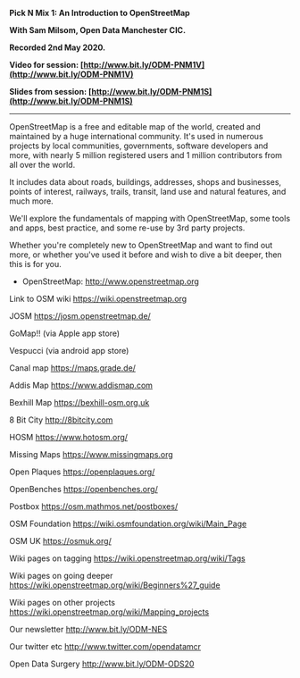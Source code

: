 **Pick N Mix 1: An Introduction to OpenStreetMap**

**With Sam Milsom, Open Data Manchester CIC.**

**Recorded 2nd May 2020.**

**Video for session: [http://www.bit.ly/ODM-PNM1V](http://www.bit.ly/ODM-PNM1V)**

**Slides from session: [http://www.bit.ly/ODM-PNM1S](http://www.bit.ly/ODM-PNM1S)**

----

OpenStreetMap is a free and editable map of the world, created and maintained by a huge international community. It's used in numerous projects by local communities, governments, software developers and more, with nearly 5 million registered users and 1 million contributors from all over the world.

It includes data about roads, buildings, addresses, shops and businesses, points of interest, railways, trails, transit, land use and natural features, and much more.

We'll explore the fundamentals of mapping with OpenStreetMap, some tools and apps, best practice, and some re-use by 3rd party projects.

Whether you're completely new to OpenStreetMap and want to find out more, or whether you've used it before and wish to dive a bit deeper, then this is for you.

- OpenStreetMap: http://www.openstreetmap.org

Link to OSM wiki https://wiki.openstreetmap.org

JOSM https://josm.openstreetmap.de/

GoMap!! (via Apple app store)

Vespucci (via android app store)

Canal map https://maps.grade.de/

Addis Map https://www.addismap.com

Bexhill Map https://bexhill-osm.org.uk

8 Bit City http://8bitcity.com

HOSM https://www.hotosm.org/

Missing Maps https://www.missingmaps.org

Open Plaques https://openplaques.org/

OpenBenches https://openbenches.org/

Postbox https://osm.mathmos.net/postboxes/

OSM Foundation https://wiki.osmfoundation.org/wiki/Main_Page

OSM UK https://osmuk.org/

Wiki pages on tagging https://wiki.openstreetmap.org/wiki/Tags

Wiki pages on going deeper https://wiki.openstreetmap.org/wiki/Beginners%27_guide

Wiki pages on other projects https://wiki.openstreetmap.org/wiki/Mapping_projects

Our newsletter http://www.bit.ly/ODM-NES

Our twitter etc http://www.twitter.com/opendatamcr

Open Data Surgery http://www.bit.ly/ODM-ODS20


